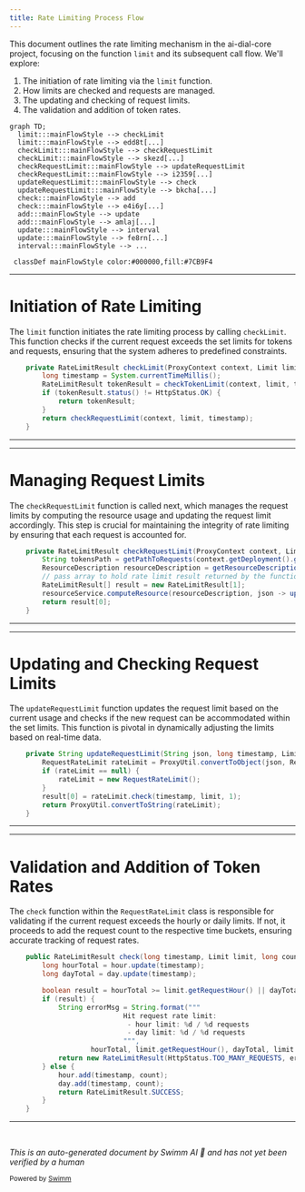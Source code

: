 ```yaml
---
title: Rate Limiting Process Flow
---
```

This document outlines the rate limiting mechanism in the ai-dial-core project, focusing on the function `limit` and its subsequent call flow. We'll explore:

1. The initiation of rate limiting via the `limit` function.
2. How limits are checked and requests are managed.
3. The updating and checking of request limits.
4. The validation and addition of token rates.

```mermaid
graph TD;
  limit:::mainFlowStyle --> checkLimit
  limit:::mainFlowStyle --> edd8t[...]
  checkLimit:::mainFlowStyle --> checkRequestLimit
  checkLimit:::mainFlowStyle --> skezd[...]
  checkRequestLimit:::mainFlowStyle --> updateRequestLimit
  checkRequestLimit:::mainFlowStyle --> i2359[...]
  updateRequestLimit:::mainFlowStyle --> check
  updateRequestLimit:::mainFlowStyle --> bkcha[...]
  check:::mainFlowStyle --> add
  check:::mainFlowStyle --> e4i6y[...]
  add:::mainFlowStyle --> update
  add:::mainFlowStyle --> amlaj[...]
  update:::mainFlowStyle --> interval
  update:::mainFlowStyle --> fe8rn[...]
  interval:::mainFlowStyle --> ...

 classDef mainFlowStyle color:#000000,fill:#7CB9F4
```

<SwmSnippet path="/src/main/java/com/epam/aidial/core/limiter/RateLimiter.java" line="170">

---

# Initiation of Rate Limiting

The `limit` function initiates the rate limiting process by calling `checkLimit`. This function checks if the current request exceeds the set limits for tokens and requests, ensuring that the system adheres to predefined constraints.

```java
    private RateLimitResult checkLimit(ProxyContext context, Limit limit) {
        long timestamp = System.currentTimeMillis();
        RateLimitResult tokenResult = checkTokenLimit(context, limit, timestamp);
        if (tokenResult.status() != HttpStatus.OK) {
            return tokenResult;
        }
        return checkRequestLimit(context, limit, timestamp);
    }
```

---

</SwmSnippet>

<SwmSnippet path="/src/main/java/com/epam/aidial/core/limiter/RateLimiter.java" line="190">

---

# Managing Request Limits

The `checkRequestLimit` function is called next, which manages the request limits by computing the resource usage and updating the request limit accordingly. This step is crucial for maintaining the integrity of rate limiting by ensuring that each request is accounted for.

```java
    private RateLimitResult checkRequestLimit(ProxyContext context, Limit limit, long timestamp) {
        String tokensPath = getPathToRequests(context.getDeployment().getName());
        ResourceDescription resourceDescription = getResourceDescription(context, tokensPath);
        // pass array to hold rate limit result returned by the function to compute the resource
        RateLimitResult[] result = new RateLimitResult[1];
        resourceService.computeResource(resourceDescription, json -> updateRequestLimit(json, timestamp, limit, result));
        return result[0];
    }
```

---

</SwmSnippet>

<SwmSnippet path="/src/main/java/com/epam/aidial/core/limiter/RateLimiter.java" line="199">

---

# Updating and Checking Request Limits

The `updateRequestLimit` function updates the request limit based on the current usage and checks if the new request can be accommodated within the set limits. This function is pivotal in dynamically adjusting the limits based on real-time data.

```java
    private String updateRequestLimit(String json, long timestamp, Limit limit, RateLimitResult[] result) {
        RequestRateLimit rateLimit = ProxyUtil.convertToObject(json, RequestRateLimit.class);
        if (rateLimit == null) {
            rateLimit = new RequestRateLimit();
        }
        result[0] = rateLimit.check(timestamp, limit, 1);
        return ProxyUtil.convertToString(rateLimit);
    }
```

---

</SwmSnippet>

<SwmSnippet path="/src/main/java/com/epam/aidial/core/limiter/RequestRateLimit.java" line="13">

---

# Validation and Addition of Token Rates

The `check` function within the `RequestRateLimit` class is responsible for validating if the current request exceeds the hourly or daily limits. If not, it proceeds to add the request count to the respective time buckets, ensuring accurate tracking of request rates.

```java
    public RateLimitResult check(long timestamp, Limit limit, long count) {
        long hourTotal = hour.update(timestamp);
        long dayTotal = day.update(timestamp);

        boolean result = hourTotal >= limit.getRequestHour() || dayTotal >= limit.getRequestDay();
        if (result) {
            String errorMsg = String.format("""
                            Hit request rate limit:
                             - hour limit: %d / %d requests
                             - day limit: %d / %d requests
                            """,
                    hourTotal, limit.getRequestHour(), dayTotal, limit.getRequestDay());
            return new RateLimitResult(HttpStatus.TOO_MANY_REQUESTS, errorMsg);
        } else {
            hour.add(timestamp, count);
            day.add(timestamp, count);
            return RateLimitResult.SUCCESS;
        }
    }
```

---

</SwmSnippet>

&nbsp;

*This is an auto-generated document by Swimm AI 🌊 and has not yet been verified by a human*

<SwmMeta version="3.0.0" repo-id="Z2l0aHViJTNBJTNBYWktZGlhbC1jb3JlJTNBJTNBZXBhbQ==" repo-name="ai-dial-core"><sup>Powered by [Swimm](/)</sup></SwmMeta>
